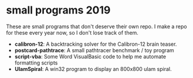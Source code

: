 # small programs 2019

These are small programs that don't deserve their own repo. I make
a repo for these every year now, so I don't lose track of them.

- __calibron-12__: A backtracking solver for the Calibron-12 brain teaser.
- __postcard-pathtrace__: A small pathtracer benchmark / toy program
- __script-vba__: Some Word VisualBasic code to help me automate formatting scripts
- __UlamSpiral__: A win32 program to display an 800x800 ulam spiral.

